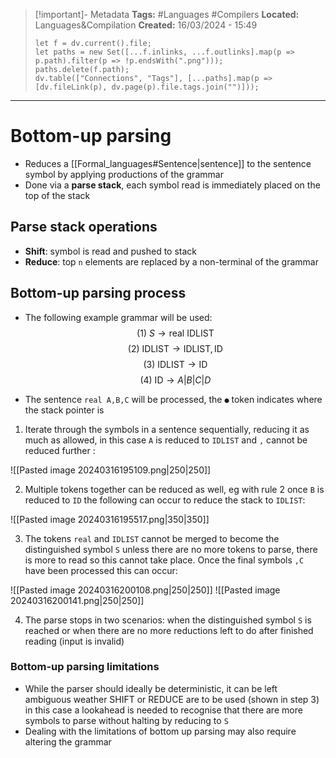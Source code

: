 > [!important]- Metadata
> **Tags:** #Languages #Compilers 
> **Located:** Languages&Compilation
> **Created:** 16/03/2024 - 15:49
> ```dataviewjs
> let f = dv.current().file;
> let paths = new Set([...f.inlinks, ...f.outlinks].map(p => p.path).filter(p => !p.endsWith(".png")));
> paths.delete(f.path);
> dv.table(["Connections", "Tags"], [...paths].map(p => [dv.fileLink(p), dv.page(p).file.tags.join("")]));
> ```

___
# Bottom-up parsing
- Reduces a [[Formal_languages#Sentence|sentence]] to the sentence symbol by applying productions of the grammar
- Done via a **parse stack**, each symbol read is immediately placed on the top of the stack 

## Parse stack operations 
- **Shift**: symbol is read and pushed to stack 
- **Reduce**: top `n` elements are replaced by a non-terminal of the grammar

## Bottom-up parsing process

- The following example grammar will be used: 
$$(1)\ S \to \text{real}\ \text{IDLIST}$$
$$(2) \ \text{IDLIST} \to \text{IDLIST}, \text{ID}$$
$$(3) \ \text{IDLIST} \to \text{ID}$$
$$(4) \ \text{ID} \to A|B|C|D$$

- The sentence `real A,B,C` will be processed, the `●` token indicates where the stack pointer is

1.   Iterate through the symbols in a sentence sequentially, reducing it as much as allowed, in this case `A` is reduced to `IDLIST` and `,` cannot be reduced further : 

![[Pasted image 20240316195109.png|250|250]]

2. Multiple tokens together can be reduced as well, eg with rule 2 once `B` is reduced to `ID` the following can occur to reduce the stack to `IDLIST`:


![[Pasted image 20240316195517.png|350|350]]

3. The tokens `real` and `IDLIST` cannot be merged to become the distinguished symbol `S` unless there are no more tokens to parse, there is more to read so this cannot take place. Once the final symbols `,C` have been processed this can occur:


![[Pasted image 20240316200108.png|250|250]]
![[Pasted image 20240316200141.png|250|250]]

4. The parse stops in two scenarios:  when the distinguished symbol `S` is reached or when there are no more reductions left to do after finished reading (input is invalid)

### Bottom-up parsing limitations
-  While the parser should ideally be deterministic, it can be left ambiguous weather SHIFT or REDUCE are to be used (shown in step 3) in this case a lookahead is needed to recognise that there are more symbols to parse without halting by reducing to `S`
- Dealing with the limitations of bottom up parsing may also require altering the grammar 